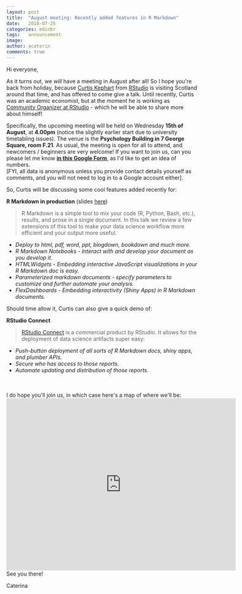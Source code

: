 ```yaml
---
layout: post
title:  "August meeting: Recently added features in R Markdown"
date:   2018-07-25
categories: edinbr
tags:   announcement
image:
author: acaterin
comments: true
---
```



Hi everyone,
<br/>
  
  
As it turns out, we _will_ have a meeting in August after all! So I hope you're back from holiday, because [Curtis Kephart](https://www.linkedin.com/in/curtiskephart/) from [RStudio](https://www.rstudio.com/) is visiting Scotland around that time, and has offered to come give a talk. Until recently, Curtis was an academic economist, but at the moment he is working as [Community Organizer at RStudio](http://community.rstudio.com/) - which he will be able to share more about himself!

Specifically, the upcoming meeting will be held on Wednesday **15th of August**, at **4.00pm** (notice the slightly earlier start due to university timetabling issues). The venue is the **Psychology Building in 7 George Square, room F.21**. As usual, the meeting is open for all to attend, and newcomers / beginners are very welcome! If you want to join us, can you please let me know [**in this Google Form**](https://goo.gl/forms/BEVgLSXNG6rrwfEh2), as I'd like to get an idea of numbers.
<br/>
[FYI, all data is anonymous unless you provide contact details yourself as comments, and you will not need to log in to a Google account either].

So, Curtis will be discussing some cool features added recently for:

**R Markdown in production** (slides [here](https://github.com/EdinbR/edinbr-talks/raw/master/2018-08-15/CurtisKephart_RStudio_markdown_community_EdinbR.pdf))

>R Markdown is a simple tool to mix your code (R, Python, Bash, etc.), results, and prose in a single document. In this talk we review a few extensions of this tool to make your data science workflow more efficient and your output more useful. <br/>
 * _Deploy to html, pdf, word, ppt, blogdown, bookdown and much more._ 
 * _R Markdown Notebooks - Interact with and develop your document as you develop it._
 * _HTMLWidgets - Embedding interactive JavaScript visualizations in your R Markdown doc is easy._
 * _Parameterized markdown documents - specify parameters to customize and further automate your analysis._
 * _FlexDashboards - Embedding interactivity (Shiny Apps) in R Markdown documents._



Should time allow it, Curtis can also give a quick demo of:

**RStudio Connect**

> [RStudio Connect](https://www.rstudio.com/products/connect/) is a commercial product by RStudio. It allows for the deployment of data science artifacts super easy:
* _Push-button deployment of all sorts of R Markdown docs, shiny apps, and plumber APIs._
* _Secure who has access to those reports._
* _Automate updating and distribution of those reports._ 





<br/>
<br/>
I do hope you'll join us, in which case here's a map of where we'll be:

<iframe src="https://www.google.com/maps/embed?pb=!1m18!1m12!1m3!1d2234.27855580378!2d-3.190638783961701!3d55.94454378465463!2m3!1f0!2f0!3f0!3m2!1i1024!2i768!4f13.1!3m3!1m2!1s0x4887c78367403f5b%3A0x342d6b9392ffecc6!2s7+George+Square%2C+Edinburgh+EH8+9JZ!5e0!3m2!1sen!2suk!4v1533634637661" width="600" height="450" frameborder="0" style="border:0" allowfullscreen></iframe>

<br/>
See you there!

Caterina
